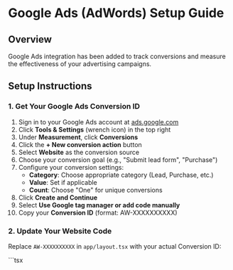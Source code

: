 # Google Ads (AdWords) Setup Guide

## Overview

Google Ads integration has been added to track conversions and measure the effectiveness of your advertising campaigns.

## Setup Instructions

### 1. Get Your Google Ads Conversion ID

1. Sign in to your Google Ads account at [ads.google.com](https://ads.google.com)
2. Click **Tools & Settings** (wrench icon) in the top right
3. Under **Measurement**, click **Conversions**
4. Click the **+ New conversion action** button
5. Select **Website** as the conversion source
6. Choose your conversion goal (e.g., "Submit lead form", "Purchase")
7. Configure your conversion settings:
   - **Category**: Choose appropriate category (Lead, Purchase, etc.)
   - **Value**: Set if applicable
   - **Count**: Choose "One" for unique conversions
8. Click **Create and Continue**
9. Select **Use Google tag manager or add code manually**
10. Copy your **Conversion ID** (format: AW-XXXXXXXXXX)

### 2. Update Your Website Code

Replace `AW-XXXXXXXXXX` in `app/layout.tsx` with your actual Conversion ID:

\`\`\`tsx

<script
  async
  src="https://www.googletagmanager.com/gtag/js?id=AW-XXXXXXXXXX"
/>
\`\`\`

And in the gtag config:

\`\`\`tsx
gtag('config', 'AW-XXXXXXXXXX');
\`\`\`

### 3. Add Conversion Tracking to Key Pages

Add conversion tracking events to important actions:

**For Repair Requests** (in `components/repair/repair-request-form.tsx`):
\`\`\`tsx
// After successful form submission
if (typeof window !== 'undefined' && window.gtag) {
  window.gtag('event', 'conversion', {
    'send_to': 'AW-XXXXXXXXXX/AbC-DEFG1234',
    'value': 1.0,
    'currency': 'USD'
  });
}
\`\`\`

**For Product Purchases** (in `components/checkout/checkout-form.tsx`):
\`\`\`tsx
// After successful order
if (typeof window !== 'undefined' && window.gtag) {
  window.gtag('event', 'conversion', {
    'send_to': 'AW-XXXXXXXXXX/XyZ-HIJK5678',
    'value': totalAmount,
    'currency': 'USD',
    'transaction_id': orderId
  });
}
\`\`\`

### 4. Verify Installation

1. Install the **Google Tag Assistant** Chrome extension
2. Visit your website
3. Click the extension icon
4. Verify that the Google Ads tag is firing correctly

### 5. Test Conversions

1. In Google Ads, go to **Tools & Settings** > **Conversions**
2. Find your conversion action
3. Check the **Status** column - it should show "Recording conversions"
4. Perform a test conversion on your website
5. Wait 24-48 hours for data to appear in Google Ads

## Conversion Actions to Track

Recommended conversion actions for your appliance repair website:

1. **Repair Request Submission** - High value
2. **Product Purchase** - High value
3. **Contact Form Submission** - Medium value
4. **Phone Call Click** - Medium value
5. **WhatsApp Click** - Medium value
6. **Newsletter Signup** - Low value

## Best Practices

- Set appropriate conversion values based on your average customer lifetime value
- Use different conversion actions for different goals
- Enable auto-tagging in Google Ads settings
- Link Google Ads with Google Analytics for deeper insights
- Review conversion data weekly to optimize campaigns

## Troubleshooting

**Conversions not tracking:**
- Verify the Conversion ID is correct
- Check browser console for JavaScript errors
- Ensure ad blockers are disabled during testing
- Confirm the gtag script is loading (check Network tab in DevTools)

**Duplicate conversions:**
- Set conversion counting to "One" instead of "Every"
- Use transaction IDs to prevent duplicates

## Additional Resources

- [Google Ads Help Center](https://support.google.com/google-ads)
- [Conversion Tracking Guide](https://support.google.com/google-ads/answer/1722022)
- [Google Tag Manager Documentation](https://support.google.com/tagmanager)
